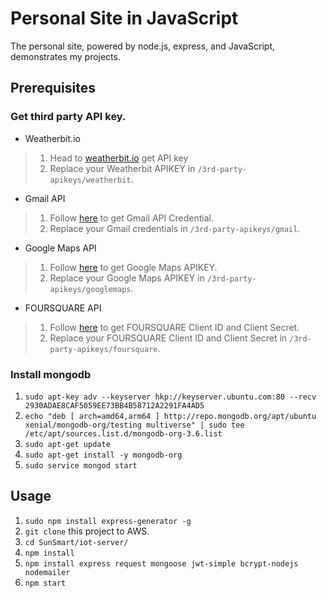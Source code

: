 # Personal Site in JavaScript
The personal site, powered by node.js, express, and JavaScript, demonstrates my projects.

## Prerequisites
### Get third party API key.
* Weatherbit.io
> 1. Head to [weatherbit.io](https://www.weatherbit.io/api) get API key
> 2. Replace your Weatherbit APIKEY in `/3rd-party-apikeys/weatherbit`.
* Gmail API
> 1. Follow [here](https://stackoverflow.com/a/24123550) to get Gmail API Credential.
> 2. Replace your Gmail credentials in `/3rd-party-apikeys/gmail`.
* Google Maps API
> 1. Follow [here](https://developers.google.com/maps/documentation/javascript/get-api-key) to get Google Maps APIKEY.
> 2. Replace your Google Maps APIKEY in `/3rd-party-apikeys/googlemaps`.
* FOURSQUARE API
> 1. Follow [here](https://developer.foursquare.com/) to get FOURSQUARE Client ID and Client Secret.
> 2. Replace your FOURSQUARE Client ID and Client Secret in `/3rd-party-apikeys/foursquare`.

### Install mongodb
1. `sudo apt-key adv --keyserver hkp://keyserver.ubuntu.com:80 --recv 2930ADAE8CAF5059EE73BB4B58712A2291FA4AD5`
2. `echo "deb [ arch=amd64,arm64 ] http://repo.mongodb.org/apt/ubuntu xenial/mongodb-org/testing multiverse" | sudo tee /etc/apt/sources.list.d/mongodb-org-3.6.list`
3. `sudo apt-get update`
4. `sudo apt-get install -y mongodb-org`
5. `sudo service mongod start`

## Usage
1. `sudo npm install express-generator -g`
2. `git clone` this project to AWS.
3. `cd SunSmart/iot-server/`
4. `npm install`
5. `npm install express request mongoose jwt-simple bcrypt-nodejs nodemailer`
6. `npm start`

